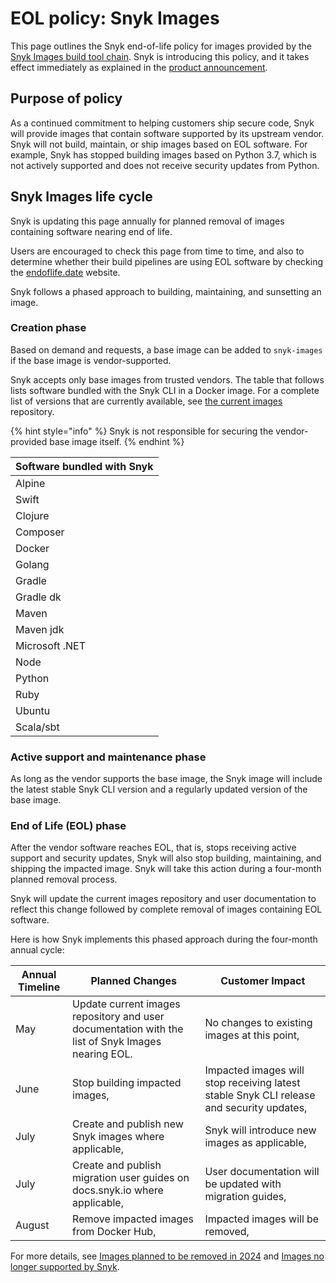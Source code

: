 # EOL policy: Snyk Images

This page outlines the Snyk end-of-life policy for images provided by the [Snyk Images build tool chain](https://github.com/snyk/snyk-images). Snyk is introducing this policy, and it takes effect immediately as explained in the [product announcement](https://updates.snyk.io/important-update-on-snyk-images-obsolete-software-packages-294548).

## Purpose of policy

As a continued commitment to helping customers ship secure code, Snyk will provide images that contain software supported by its upstream vendor. Snyk will not build, maintain, or ship images based on EOL software. For example, Snyk has stopped building images based on Python 3.7, which is not actively supported and does not receive security updates from Python.&#x20;

## Snyk Images life cycle

Snyk is updating this page annually for planned removal of images containing software nearing end of life.&#x20;

Users are encouraged to check this page from time to time, and also to determine whether their build pipelines are using EOL software by checking the [endoflife.date](https://endoflife.date/) website.&#x20;

Snyk follows a phased approach to building, maintaining, and sunsetting an image.&#x20;

### Creation phase

Based on demand and requests, a base image can be added to `snyk-images` if the base image is vendor-supported.

Snyk accepts only base images from trusted vendors. The table that follows lists software bundled with the Snyk CLI in a Docker image.  For a complete list of versions that are currently available, see [the current images](https://github.com/snyk/snyk-images/tree/master?tab=readme-ov-file#current-images) repository.&#x20;

{% hint style="info" %}
Snyk is not responsible for securing the vendor-provided base image itself.
{% endhint %}

| Software bundled with Snyk |
| -------------------------- |
| Alpine                     |
| Swift                      |
| Clojure                    |
| Composer                   |
| Docker                     |
| Golang                     |
| Gradle                     |
| Gradle dk                  |
| Maven                      |
| Maven jdk                  |
| Microsoft .NET             |
| Node                       |
| Python                     |
| Ruby                       |
| Ubuntu                     |
| Scala/sbt                  |

### Active support and maintenance phase

As long as the vendor supports the base image, the Snyk image will include the latest stable Snyk CLI version and a regularly updated version of the base image. &#x20;

### End of Life (EOL) phase

After the vendor software reaches EOL, that is, stops receiving active support and security updates, Snyk will also stop building, maintaining, and shipping the impacted image. Snyk will take this action during a four-month planned removal process.&#x20;

Snyk will update the current images repository and user documentation to reflect this change followed by complete removal of images containing EOL software.

Here is how Snyk implements this phased approach during the four-month annual cycle:

| Annual Timeline | Planned Changes                                                                                   | Customer Impact                                                                          |
| --------------- | ------------------------------------------------------------------------------------------------- | ---------------------------------------------------------------------------------------- |
| May             | Update current images repository and user documentation with the list of Snyk Images nearing EOL. | No changes to existing images at this point,                                             |
| June            | Stop building impacted images,                                                                    | Impacted images will stop receiving latest stable Snyk CLI release and security updates, |
| July            | Create and publish new Snyk images where applicable,                                              | Snyk will introduce new images as applicable,                                            |
| July            | Create and publish migration user guides on docs.snyk.io where applicable,                        | User documentation will be updated with migration guides,                                |
| August          | Remove impacted images from Docker Hub,                                                           | Impacted images will be removed,                                                         |

For more details, see [Images planned to be removed in 2024](../../../scm-ide-and-ci-cd-workflow-and-integrations/snyk-ci-cd-integrations/eol-policy-snyk-images/images-planned-to-be-removed-in-2024.md) and [Images no longer supported by Snyk](../../../scm-ide-and-ci-cd-workflow-and-integrations/snyk-ci-cd-integrations/eol-policy-snyk-images/images-no-longer-supported-by-snyk.md).
